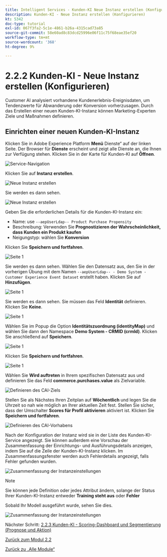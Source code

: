 ```yaml
---
title: Intelligent Services - Kunden-KI Neue Instanz erstellen (Konfigurieren)
description: Kunden-KI - Neue Instanz erstellen (Konfigurieren)
kt: 5342
doc-type: tutorial
exl-id: 067f3fa2-5c1e-4861-b26a-4315cad73a85
source-git-commit: 58e60ad8c83dcd25996e06f11c75f68eae35ef20
workflow-type: tm+mt
source-wordcount: '368'
ht-degree: 9%

---
```


# 2.2.2 Kunden-KI - Neue Instanz erstellen (Konfigurieren)

Customer AI analysiert vorhandene Kundenerlebnis-Ereignisdaten, um Tendenzwerte für Abwanderung oder Konversion vorherzusagen. Durch das Erstellen einer neuen Kunden-KI-Instanz können Marketing-Experten Ziele und Maßnahmen definieren.

## Einrichten einer neuen Kunden-KI-Instanz

Klicken Sie in Adobe Experience Platform **Menü** Dienste“ auf der linken Seite. Der Browser für **Dienste** erscheint und zeigt alle Dienste an, die Ihnen zur Verfügung stehen. Klicken Sie in der Karte für Kunden-KI auf **Öffnen**.

![Service-Navigation](./images/navigatetoservice.png)

Klicken Sie auf **Instanz erstellen**.

![Neue Instanz erstellen](./images/createnewinstance.png)

Sie werden es dann sehen.

![Neue Instanz erstellen](./images/custai1.png)


Geben Sie die erforderlichen Details für die Kunden-KI-Instanz ein:

- Name: use `--aepUserLdap-- Product Purchase Propensity`
- Beschreibung: Verwenden Sie **Prognostizieren der Wahrscheinlichkeit, dass Kunden ein Produkt kaufen**
- Neigungstyp: wählen Sie **Konversion**

Klicken Sie **Speichern und fortfahren**.

![Seite 1 ](./images/setuppage1.png)

Sie werden es dann sehen. Wählen Sie den Datensatz aus, den Sie in der vorherigen Übung mit dem Namen `--aepUserLdap-- - Demo System - Customer Experience Event Dataset` erstellt haben. Klicken Sie auf **Hinzufügen**.

![Seite 1 ](./images/custai2.png)

Sie werden es dann sehen. Sie müssen das Feld **Identität** definieren. Klicken Sie **Keine**.

![Seite 1 ](./images/custai2a.png)

Wählen Sie im Popup die Option **Identitätszuordnung (identityMap)** und wählen Sie dann den Namespace **Demo System - CRMID (crmId)**. Klicken Sie anschließend auf **Speichern**.

![Seite 1 ](./images/custai2b.png)

Klicken Sie **Speichern und fortfahren**.

![Seite 1 ](./images/custai2c.png)

Wählen Sie **Wird auftreten** in Ihrem spezifischen Datensatz aus und definieren Sie das Feld **commerce.purchases.value** als Zielvariable.

![Definieren des CAI-Ziels](./images/caidefinegoal.png)

Stellen Sie als Nächstes Ihren Zeitplan auf **Wöchentlich** und legen Sie die Uhrzeit so nah wie möglich an Ihrer aktuellen Zeit fest. Stellen Sie sicher, dass der Umschalter **Scores für Profil aktivieren** aktiviert ist. Klicken Sie **Speichern und fortfahren**.

![Definieren des CAI-Vorhabens](./images/caiadvancepage.png)

Nach der Konfiguration der Instanz wird sie in der Liste des Kunden-KI-Service angezeigt. Sie können außerdem eine Vorschau der Zusammenfassung der Einrichtungs- und Ausführungsdetails anzeigen, indem Sie auf die Zeile der Kunden-KI-Instanz klicken. Im Zusammenfassungsfenster werden auch Fehlerdetails angezeigt, falls Fehler gefunden wurden.

![Zusammenfassung der Instanzeinstellungen](./images/caiinstancesummary.png)

>[!NOTE]
>
>Sie können jede Definition oder jedes Attribut ändern, solange der Status Ihrer Kunden-KI-Instanz entweder **Training steht aus** oder **Fehler**

Sobald Ihr Modell ausgeführt wurde, sehen Sie dies.

![Zusammenfassung der Instanzeinstellungen](./images/caiinstancesummary1.png)


Nächster Schritt: [2.2.3 Kunden-KI - Scoring-Dashboard und Segmentierung (Prognose und Aktion)](./ex3.md)

[Zurück zum Modul 2.2](./intelligent-services.md)

[Zurück zu „Alle Module“](./../../../overview.md)
